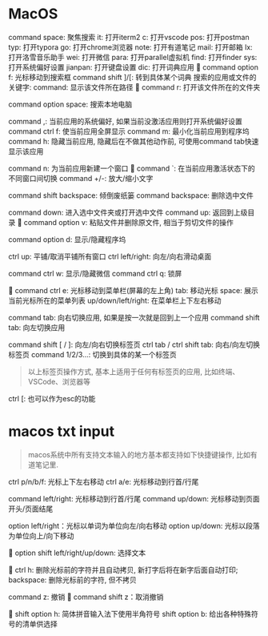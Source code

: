 # MacOS

command space: 聚焦搜索
    it: 打开iterm2
    c: 打开vscode
    pos: 打开postman
    typ: 打开typora
    go: 打开chrome浏览器
    note: 打开有道笔记
    mail: 打开邮箱
    lx: 打开洛雪音乐助手
    wei: 打开微信
    para: 打开parallel虚拟机
    find: 打开finder
    sys: 打开系统偏好设置
    jianpan: 打开键盘设置
    dic: 打开词典应用
        command option f: 光标移动到搜索框
        command shift ]/[: 转到具体某个词典
    搜索的应用或文件的关键字:
        command: 显示该文件所在路径
        command r: 打开该文件所在的文件夹

command option space: 搜索本地电脑

command ,: 当前应用的系统偏好, 如果当前没激活应用则打开系统偏好设置
command ctrl f: 使当前应用全屏显示
command m: 最小化当前应用到程序坞
command h: 隐藏当前应用, 隐藏后在不做其他动作前, 可使用command tab快速显示该应用

command n: 为当前应用新建一个窗口
 command `: 在当前应用激活状态下的不同窗口间切换
command +/-: 放大/缩小文字

command shift backspace: 倾倒废纸篓
command backspace: 删除选中文件

command down: 进入选中文件夹或打开选中文件
command up: 返回到上级目录
 command option v: 粘贴文件并删除原文件, 相当于剪切文件的操作

command option d: 显示/隐藏程序坞

ctrl up: 平铺/取消平铺所有窗口
ctrl left/right: 向左/向右滑动桌面

command ctrl w: 显示/隐藏微信
command ctrl q: 锁屏

 command ctrl e: 光标移动到菜单栏(屏幕的左上角)
    tab: 移动光标
    space: 展示当前光标所在的菜单列表
    up/down/left/right: 在菜单栏上下左右移动

command tab: 向右切换应用, 如果是按一次就是回到上一个应用
command shift tab: 向左切换应用

command shift [ / ]: 向左/向右切换标签页
ctrl tab / ctrl shift tab: 向右/向左切换标签页
command 1/2/3...: 切换到具体的某一个标签页
> 以上标签页操作方式, 基本上适用于任何有标签页的应用, 比如终端、VSCode、浏览器等

ctrl [: 也可以作为esc的功能

# macos txt input

> macos系统中所有支持文本输入的地方基本都支持如下快捷键操作, 比如有道笔记里.

ctrl p/n/b/f: 光标上下左右移动
ctrl a/e: 光标移动到行首/行尾

command left/right: 光标移动到行首/行尾
command up/down: 光标移动到页面开头/页面结尾

option left/right：光标以单词为单位向左/向右移动
option up/down: 光标以段落为单位向上/向下移动

 option shift left/right/up/down: 选择文本

 ctrl h: 删除光标前的字符并且自动拷贝, 新打字后将在新字后面自动打印;
backspace: 删除光标前的字符, 但不拷贝

command z: 撤销
 command shift z：取消撤销

 shift option h: 简体拼音输入法下使用半角符号
shift option b: 给出各种特殊符号的清单供选择

